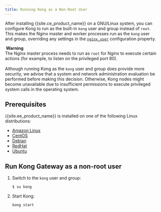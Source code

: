 ```yaml
---
title: Running Kong as a Non-Root User
---
```


After installing {{site.ce_product_name}} on a GNU/Linux system, you can
configure Kong to run as the built-in `kong` user and group instead of `root`.
This makes the Nginx master and worker processes run as the `kong` user and
group, overriding any settings in the
[`nginx_user`](/{{page.kong_version}}/configuration/#nginx_user)
configuration property.

<div class="alert alert-warning">
<i class="fas fa-exclamation-triangle" style="color:orange; margin-right:3px"></i>
  <b>Warning</b>
  <br>The Nginx master process needs to run as <code>root</code> for
  Nginx to execute certain actions (for example, to listen on the privileged
  port 80).
  <br>
  <br>Although running Kong as the <code>kong</code> user
  and group does provide more security, we advise that a system and network
  administration evaluation be performed before making this decision. Otherwise,
  Kong nodes might become unavailable due to insufficient permissions to execute
  privileged system calls in the operating system.
</div>

## Prerequisites

{{site.ee_product_name}} is installed on one of the following Linux distributions:
* [Amazon Linux](/install/aws-linux)
* [CentOS](/install/centos)
* [Debian](/install/debian)
* [RedHat](/install/redhat)
* [Ubuntu](/install/ubuntu)

## Run Kong Gateway as a non-root user

1. Switch to the `kong` user and group:
    ```sh
    $ su kong
    ```
2. Start Kong:

    ```sh
    kong start
    ```
